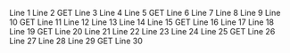 Line 1
Line 2 GET
Line 3
Line 4
Line 5 GET
Line 6
Line 7
Line 8
Line 9
Line 10 GET
Line 11
Line 12
Line 13
Line 14
Line 15 GET
Line 16
Line 17
Line 18
Line 19 GET
Line 20
Line 21
Line 22
Line 23
Line 24
Line 25 GET
Line 26
Line 27
Line 28
Line 29 GET
Line 30
